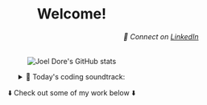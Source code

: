 <div align="center">  

# Welcome!
<div align="right">

###### 🔗 Connect on [LinkedIn](https://www.linkedin.com/in/joeldore/)  
</div>

![Joel Dore's GitHub stats](https://github-readme-stats.vercel.app/api?username=joeldore&show_icons=true&theme=algolia&hide=stars,issues)

<details>
  <summary>🎵 Today's coding soundtrack:</summary>
  <br />
  
  ![Spotify recently played](https://spotify-recently-played-readme.vercel.app/api?user=094ictu4e47qbkj33yywbz0jd&count=3)
</details>

⬇️ Check out some of my work below ⬇️

</div>

<!-- 🧪 Currently building/working on {something} -->

<!--
# Ideas:
- 🔭 Currently working on...
- 👯 Looking to collaborate on...
- 🤔 Looking for help with...
- 💬 Ask me about...
- 📫 How to reach me: 
- ⚡ Fun fact: 
-->
